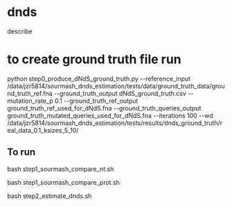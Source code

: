 # dnds

describe

# to create ground truth file run

python step0_produce_dNdS_ground_truth.py --reference_input /data/jzr5814/sourmash_dnds_estimation/tests/data/ground_truth_data/ground_truth_ref.fna --ground_truth_output dNdS_ground_truth.csv --mutation_rate_p 0.1 --ground_truth_ref_output ground_truth_ref_used_for_dNdS.fna --ground_truth_queries_output ground_truth_mutated_queries_used_for_dNdS.fna --iterations 100 --wd /data/jzr5814/sourmash_dnds_estimation/tests/results/dnds_ground_truth/real_data_0.1_ksizes_5_10/

## To run

bash step1_sourmash_compare_nt.sh

bash step1_sourmash_compare_prot.sh

bash step2_estimate_dnds.sh

